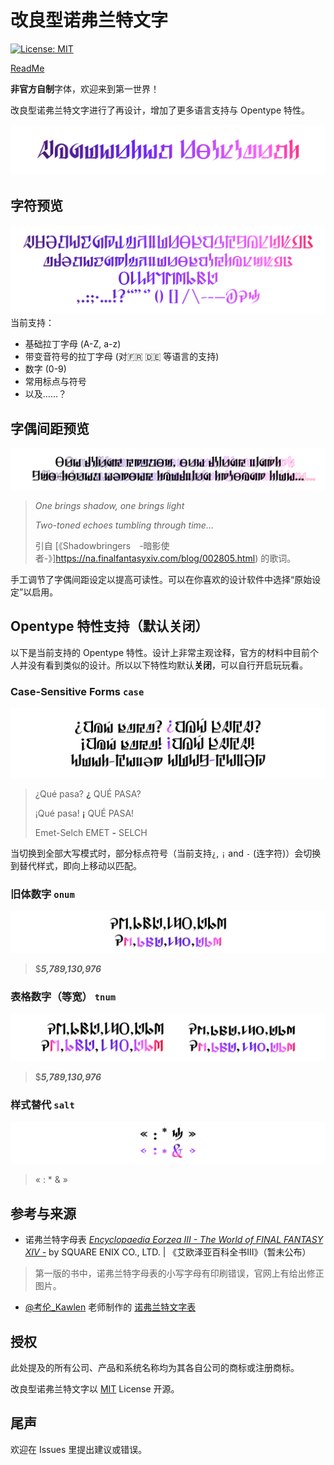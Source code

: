 # 改良型诺弗兰特文字
[![License: MIT](https://img.shields.io/badge/License-MIT-yellow.svg)](https://opensource.org/licenses/MIT)

[ReadMe](README.md)

**非官方自制**字体，欢迎来到第一世界！

改良型诺弗兰特文字进行了再设计，增加了更多语言支持与 Opentype 特性。

![Augmented Norvrandt](preview/Title.svg)

## 字符预览

![字母表](preview/Glyphs.svg)
当前支持：
- 基础拉丁字母 (A-Z, a-z)
- 带变音符号的拉丁字母 (对🇫🇷 🇩🇪 等语言的支持)
- 数字 (0-9)
- 常用标点与符号
- 以及……？

## 字偶间距预览

![字偶间距](preview/Kerning.svg)
> _One brings shadow, one brings light_
> 
> _Two-toned echoes tumbling through time…_
> 
> 引自 [《Shadowbringers　-暗影使者-》]https://na.finalfantasyxiv.com/blog/002805.html) 的歌词。

手工调节了字偶间距设定以提高可读性。可以在你喜欢的设计软件中选择“原始设定”以启用。

## Opentype 特性支持（默认关闭）

以下是当前支持的 Opentype 特性。设计上非常主观诠释，官方的材料中目前个人并没有看到类似的设计。所以以下特性均默认**关闭**，可以自行开启玩玩看。

### Case-Sensitive Forms `case`
![case](preview/case.svg)
> ¿Qué pasa? **¿** QUÉ PASA? 
> 
> ¡Qué pasa! **¡** QUÉ PASA!
>
> Emet-Selch EMET **-** SELCH

当切换到全部大写模式时，部分标点符号（当前支持`¿`, `¡` and `-` (连字符)）会切换到替代样式，即向上移动以匹配。

### 旧体数字 `onum`

![onum](preview/OSF.svg)
> $_**5,789,130,976**_

### 表格数字（等宽） `tnum`
![tnum](preview/TF.svg)
> $_**5,789,130,976**_

### 样式替代 `salt`
![salt](preview/salt.svg)
> « : * & »

## 参考与来源

- 诺弗兰特字母表 [_Encyclopaedia Eorzea III - The World of FINAL FANTASY XIV -_](https://sqex.to/Snrq9) by SQUARE ENIX CO., LTD. | 《艾欧泽亚百科全书III》（暂未公布）
> 第一版的书中，诺弗兰特字母表的小写字母有印刷错误，官网上有给出修正图片。
- [@考伦_Kawlen](https://weibo.com/u/2797031154) 老师制作的 [诺弗兰特文字表](https://weibo.com/2797031154/L3ClPoe87)

## 授权

此处提及的所有公司、产品和系统名称均为其各自公司的商标或注册商标。

改良型诺弗兰特文字以 [MIT](LICENSE) License 开源。

## 尾声

欢迎在 Issues 里提出建议或错误。